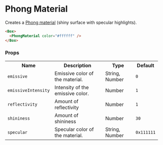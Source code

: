 # Phong Material 

Creates a [Phong material](https://threejs.org/docs/#api/en/materials/MeshPhongMaterial) (shiny surface with specular highlights).


```html
<Box>
  <PhongMaterial color="#ffffff" />
</Box>
```

### Props

<table>
<tbody>
  <tr>
    <th>Name</th>
    <th>Description</th>
    <th>Type</th>
    <th>Default</th>
  </tr>
  <tr><td><code>emissive</code></td><td>Emissive color of the material.</td><td>String, Number</td><td><code>0</code></td></tr>
  <tr><td><code>emissiveIntensity</code></td><td>Intensity of the emissive color.</td><td>Number</td><td><code>1</code></td></tr>
  <tr><td><code>reflectivity</code></td><td>Amount of reflectivity</td><td>Number</td><td><code>1</code></td></tr>
  <tr><td><code>shininess</code></td><td>Amount of shininess</td><td>Number</td><td><code>30</code></td></tr>
  <tr><td><code>specular</code></td><td>Specular color of the material.</td><td>String, Number</td><td><code>0x111111</code></td></tr>

</tbody>
</table>
